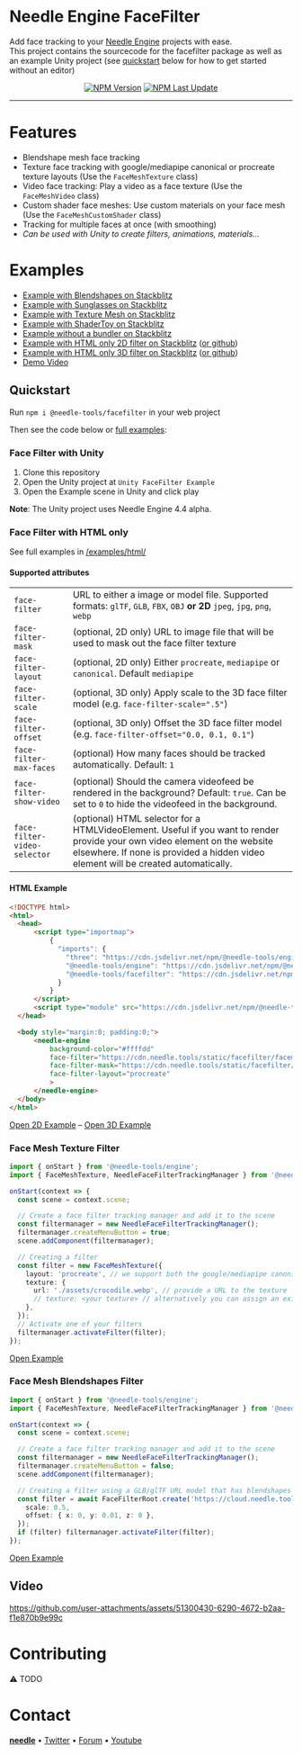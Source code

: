 # Needle Engine FaceFilter

Add face tracking to your [Needle Engine](https://needle.tools) projects with ease.  
This project contains the sourcecode for the facefilter package as well as an example Unity project (see [quickstart](#quickstart) below for how to get started without an editor)


<p align="center">
<a href="https://www.npmjs.com/package/@needle-tools/facefilter" target="_blank"><img alt="NPM Version" src="https://img.shields.io/npm/v/@needle-tools/facefilter"></a>
<a href="https://www.npmjs.com/package/@needle-tools/facefilter" target="_blank"><img alt="NPM Last Update" src="https://img.shields.io/npm/last-update/@needle-tools/facefilter"></a>
</p>



---



# Features
- Blendshape mesh face tracking
- Texture face tracking with google/mediapipe canonical or procreate texture layouts (Use the `FaceMeshTexture` class)
- Video face tracking: Play a video as a face texture (Use the `FaceMeshVideo` class)
- Custom shader face meshes: Use custom materials on your face mesh (Use the `FaceMeshCustomShader` class)
- Tracking for multiple faces at once (with smoothing)
- *Can be used with Unity to create filters, animations, materials...*


# Examples
- [Example with Blendshapes on Stackblitz](https://stackblitz.com/edit/needle-engine-facefilter-blendshapes?file=src%2Fmain.ts)
- [Example with Sunglasses on Stackblitz](https://stackblitz.com/edit/needle-engine-facefilter-glasses?file=src%2Fmain.ts)
- [Example with Texture Mesh on Stackblitz](https://stackblitz.com/edit/needle-engine-facefilter)
- [Example with ShaderToy on Stackblitz](https://stackblitz.com/edit/needle-engine-shadertoy-facefilter)
- [Example without a bundler on Stackblitz](https://stackblitz.com/edit/needle-engine-facefilter-html?file=index.html)
- [Example with HTML only 2D filter on Stackblitz](https://stackblitz.com/edit/needle-engine-facefilter-html-only?file=index.html) ([or github](https://github.com/needle-engine/facefilter/blob/main/package/examples/html/index.html))
- [Example with HTML only 3D filter on Stackblitz](https://stackblitz.com/edit/needle-engine-facefilter-html-only-3d?file=index.html) ([or github](https://github.com/needle-engine/facefilter/blob/main/package/examples/html/model.html))
- [Demo Video](https://github.com/user-attachments/assets/51300430-6290-4672-b2aa-f1e870b9e99c)


## Quickstart

Run `npm i @needle-tools/facefilter` in your web project   

Then see the code below or [full examples](#examples):


### Face Filter with Unity
1) Clone this repository
2) Open the Unity project at `Unity FaceFilter Example`
3) Open the Example scene in Unity and click play

**Note**: The Unity project uses Needle Engine 4.4 alpha.


### Face Filter with HTML only

See full examples in [/examples/html/](/package/examples/)   

#### Supported attributes

| | |
| -- | -- |
| `face-filter` | URL to either a image or model file. Supported formats: `glTF`, `GLB`, `FBX`, `OBJ` **or 2D** `jpeg`, `jpg`, `png`, `webp` |
| `face-filter-mask` | (optional, 2D only) URL to image file that will be used to mask out the face filter texture
| `face-filter-layout` | (optional, 2D only) Either `procreate`, `mediapipe` or `canonical`. Default `mediapipe`
| `face-filter-scale` | (optional, 3D only) Apply scale to the 3D face filter model (e.g. `face-filter-scale=".5"`)
| `face-filter-offset` | (optional, 3D only) Offset the 3D face filter model (e.g. `face-filter-offset="0.0, 0.1, 0.1"`)
| `face-filter-max-faces` | (optional) How many faces should be tracked automatically. Default: `1`
| `face-filter-show-video` | (optional) Should the camera videofeed be rendered in the background? Default: `true`. Can be set to `0` to hide the videofeed in the background.
| `face-filter-video-selector` | (optional) HTML selector for a HTMLVideoElement. Useful if you want to render provide your own video element on the website elsewhere. If none is provided a hidden video element will be created automatically. 


#### HTML Example
```html
<!DOCTYPE html>
<html>
  <head>
      <script type="importmap">
          {
            "imports": {
              "three": "https://cdn.jsdelivr.net/npm/@needle-tools/engine@4.4.0-alpha.5/dist/three.min.js",
              "@needle-tools/engine": "https://cdn.jsdelivr.net/npm/@needle-tools/engine@4.4.0-alpha.5/dist/needle-engine.min.js",
              "@needle-tools/facefilter": "https://cdn.jsdelivr.net/npm/@needle-tools/facefilter/dist/facefilter.min.js"
            }
          }
      </script>
      <script type="module" src="https://cdn.jsdelivr.net/npm/@needle-tools/facefilter/dist/facefilter.min.js"></script>
  </head>

  <body style="margin:0; padding:0;">
      <needle-engine
          background-color="#ffffdd"
          face-filter="https://cdn.needle.tools/static/facefilter/facemask-template-procreate.webp"
          face-filter-mask="https://cdn.needle.tools/static/facefilter/facemask-occlusion-procreate.webp"
          face-filter-layout="procreate"
          >
      </needle-engine>
  </body>
</html>
```
[Open 2D Example](https://stackblitz.com/edit/needle-engine-facefilter-html-only?file=index.html) – 
[Open 3D Example](https://stackblitz.com/edit/needle-engine-facefilter-html-only-3d?file=index.html)



### Face Mesh Texture Filter


```ts
import { onStart } from '@needle-tools/engine';
import { FaceMeshTexture, NeedleFaceFilterTrackingManager } from '@needle-tools/facefilter';

onStart(context => {
  const scene = context.scene;

  // Create a face filter tracking manager and add it to the scene
  const filtermanager = new NeedleFaceFilterTrackingManager();
  filtermanager.createMenuButton = true;
  scene.addComponent(filtermanager);

  // Creating a filter
  const filter = new FaceMeshTexture({
    layout: 'procreate', // we support both the google/mediapipe canonical layout and procreate/arkit layouts
    texture: {
      url: './assets/crocodile.webp', // provide a URL to the texture
      // texture: <your texture> // alternatively you can assign an existing texture directly
    },
  });
  // Activate one of your filters
  filtermanager.activateFilter(filter);
});
```
[Open Example](https://stackblitz.com/edit/needle-engine-facefilter)



### Face Mesh Blendshapes Filter


```ts
import { onStart } from '@needle-tools/engine';
import { FaceMeshTexture, NeedleFaceFilterTrackingManager } from '@needle-tools/facefilter';

onStart(context => {
  const scene = context.scene;

  // Create a face filter tracking manager and add it to the scene
  const filtermanager = new NeedleFaceFilterTrackingManager();
  filtermanager.createMenuButton = false;
  scene.addComponent(filtermanager);

  // Creating a filter using a GLB/glTF URL model that has blendshapes
  const filter = await FaceFilterRoot.create('https://cloud.needle.tools/-/assets/Z23hmXBZWllze-ZWllze/file', {
    scale: 0.5,
    offset: { x: 0, y: 0.01, z: 0 },
  });
  if (filter) filtermanager.activateFilter(filter);
});
  ```
[Open Example](https://stackblitz.com/edit/needle-engine-facefilter-blendshapes?file=src%2Fmain.ts)


## Video

https://github.com/user-attachments/assets/51300430-6290-4672-b2aa-f1e870b9e99c



# Contributing

⚠️ TODO


# Contact

<b>[needle](https://needle.tools)</b> •
[Twitter](https://twitter.com/NeedleTools) •
[Forum](https://forum.needle.tools) •
[Youtube](https://www.youtube.com/@needle-tools)
